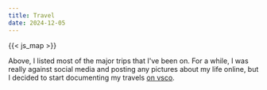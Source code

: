 ```yaml
---
title: Travel
date: 2024-12-05
---
```


{{< js_map >}}

Above, I listed most of the major trips that I've been on. For a while, I was
really against social media and posting any pictures about my life online, but I
decided to start documenting my travels [on vsco][].

[on vsco]: https://vs.co/m62q8rob
